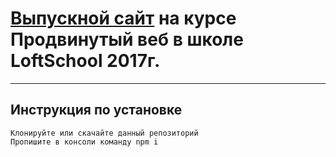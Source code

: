 [Выпускной сайт](https://maksimorekhov.github.io/portfolio/build/) на курсе Продвинутый веб в школе LoftSchool 2017г.
=====================

***

Инструкция по установке
-----------------------------------

    Клонируйте или скачайте данный репозиторий
    Пропишите в консоли команду npm i